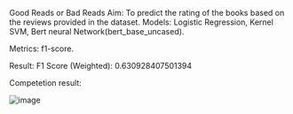   Good Reads or Bad Reads
<a href="https://www.kaggle.com/code/bakeryazizahmed/mlproject"><a/>
Aim: To predict the rating of the books based on the reviews provided in the dataset.
Models: Logistic Regression, Kernel SVM, Bert neural Network(bert_base_uncased). 

Metrics: f1-score.

Result:
F1 Score (Weighted): 0.630928407501394

Competetion result:

![image](https://github.com/A1ziz26/Goodreads-badreads/assets/156051027/d872a9b4-3d7a-4a29-9727-becca01c0c7f)



